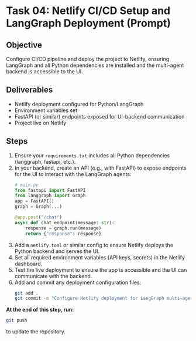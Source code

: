 # Task 04: Netlify CI/CD Setup and LangGraph Deployment (Prompt)

## Objective
Configure CI/CD pipeline and deploy the project to Netlify, ensuring LangGraph and all Python dependencies are installed and the multi-agent backend is accessible to the UI.

## Deliverables
- Netlify deployment configured for Python/LangGraph
- Environment variables set
- FastAPI (or similar) endpoints exposed for UI-backend communication
- Project live on Netlify

## Steps
1. Ensure your `requirements.txt` includes all Python dependencies (langgraph, fastapi, etc.).
2. In your backend, create an API (e.g., with FastAPI) to expose endpoints for the UI to interact with the LangGraph agents:
   ```python
   # main.py
   from fastapi import FastAPI
   from langgraph import Graph
   app = FastAPI()
   graph = Graph(...)

   @app.post("/chat")
   async def chat_endpoint(message: str):
       response = graph.run(message)
       return {"response": response}
   ```
3. Add a `netlify.toml` or similar config to ensure Netlify deploys the Python backend and serves the UI.
4. Set all required environment variables (API keys, secrets) in the Netlify dashboard.
5. Test the live deployment to ensure the app is accessible and the UI can communicate with the backend.
6. Add and commit any deployment configuration files:
   ```bash
   git add .
   git commit -m "Configure Netlify deployment for LangGraph multi-agent backend"
   ```

**At the end of this step, run:**
```bash
git push
```
to update the repository. 
